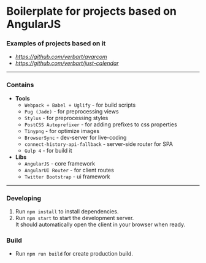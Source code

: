 # Boilerplate for projects based on AngularJS

### Examples of projects based on it

- *https://github.com/verbart/avarcom*
- *https://github.com/verbart/just-calendar*

---

### Contains

- **Tools**
  - `Webpack + Babel + Uglify` - for build scripts
  - `Pug (Jade)` - for preprocessing views
  - `Stylus` - for preprocessing styles
  - `PostCSS Autoprefixer` - for adding prefixes to css properties
  - `Tinypng` - for optimize images
  - `BrowserSync` - dev-server for live-coding
  - `connect-history-api-fallback` - server-side router for SPA
  - `Gulp 4` - for build it
- **Libs**
  - `AngularJS` - core framework
  - `AngularUI Router` - for client routes
  - `Twitter Bootstrap` - ui framework

---

### Developing

1. Run `npm install` to install dependencies.
2. Run `npm start` to start the development server.  
   It should automatically open the client in your browser when ready.

### Build

- Run `npm run build` for create production build.
